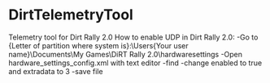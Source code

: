 # DirtTelemetryTool
Telemetry tool for Dirt Rally 2.0
How to enable UDP in Dirt Rally 2.0:
-Go to {Letter of partition where system is}:\Users\{Your user name}\Documents\My Games\DiRT Rally 2.0\hardwaresettings
-Open hardware_settings_config.xml with text editor
-find <udp enabled="false" extradata="0" ip="127.0.0.1" port="20777" delay="1" />
-change enabled to true and extradata to 3
-save file
